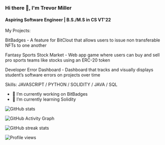 ### Hi there 👋, I'm Trevor Miller
#### Aspiring Software Engineer | B.S./M.S in CS VT'22 
My Projects:

BitBadges - A feature for BitClout that allows users to issue non transferable NFTs to one another

Fantasy Sports Stock Market - Web app game where users can buy and sell pro sports teams like stocks using an ERC-20 token

Developer Error Dashboard - Dashboard that tracks and visually displays student’s software errors on projects over time

Skills: JAVASCRIPT / PYTHON / SOLIDITY / JAVA / SQL

- 🔭 I’m currently working on BitBadges 
- 🌱 I’m currently learning Solidity 

![GitHub stats](https://github-readme-stats.vercel.app/api?username=trevormil&show_icons=true)  

![GitHub Activity Graph](https://activity-graph.herokuapp.com/graph?username=trevormil)  

![GitHub streak stats](https://github-readme-streak-stats.herokuapp.com/?user=trevormil)  

![Profile views](https://gpvc.arturio.dev/trevormil)  
